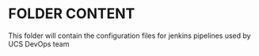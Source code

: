 # FOLDER CONTENT

This folder will contain the configuration files for jenkins pipelines used by UCS DevOps team
